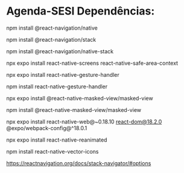 # Agenda-SESI Dependências:

 npm install @react-navigation/native
 
 npm install @react-navigation/stack
 
 npm install @react-navigation/native-stack
 
 npx expo install react-native-screens react-native-safe-area-context
 
 npx expo install react-native-gesture-handler
 
 npm install react-native-gesture-handler
 
 npx expo install @react-native-masked-view/masked-view
 
 npm install @react-native-masked-view/masked-view
 
 npx expo install react-native-web@~0.18.10 react-dom@18.2.0 @expo/webpack-config@^18.0.1
 
 npx expo install react-native-reanimated

 npm install react-native-vector-icons

https://reactnavigation.org/docs/stack-navigator/#options
